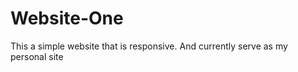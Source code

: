 Website-One
===========
This a simple website that is responsive. And currently serve as my personal site

